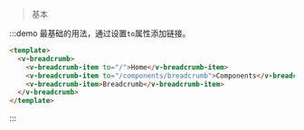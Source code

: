 > 基本

:::demo 最基础的用法，通过设置`to`属性添加链接。

```html
<template>
  <v-breadcrumb>
    <v-breadcrumb-item to="/">Home</v-breadcrumb-item>
    <v-breadcrumb-item to="/components/breadcrumb">Components</v-breadcrumb-item>
    <v-breadcrumb-item>Breadcrumb</v-breadcrumb-item>
  </v-breadcrumb>
</template>
```
:::